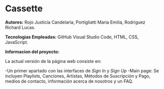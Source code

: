 # Cassette

**Autores:** Rojo Justicia Candelaria, Portigliatti Maria Emilia, Rodriguez Richard Lucas.

**Tecnologias Empleadas:** GitHub Visual Studio Code, HTML, CSS, JavaScript.

**Informacion del proyecto:** 

La actual versión de la página web consiste en: 

-Un primer apartado con las interfaces de *Sign In* y *Sign Up*
-Main page: Se incluyen Playlists, Canciones, Artistas, Métodos de Suscripción y Pago, medios de contacto, información acerca de nosotros y un FAQ.
